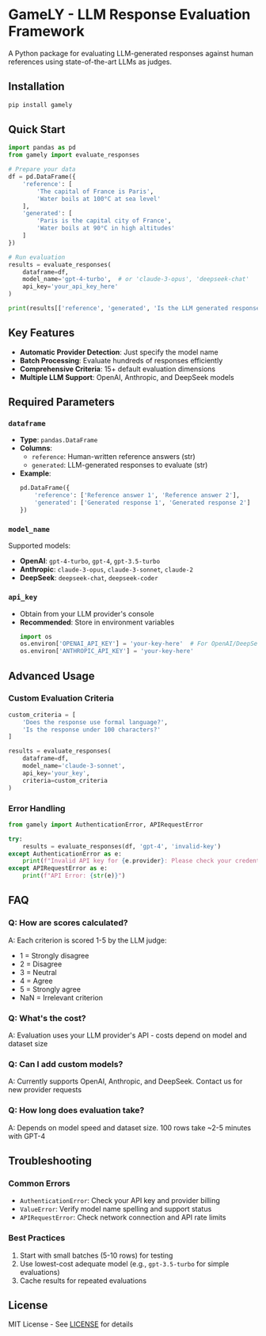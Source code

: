 # GameLY - LLM Response Evaluation Framework

A Python package for evaluating LLM-generated responses against human references using state-of-the-art LLMs as judges.

## Installation

```bash
pip install gamely
```

## Quick Start

```python
import pandas as pd
from gamely import evaluate_responses

# Prepare your data
df = pd.DataFrame({
    'reference': [
        'The capital of France is Paris',
        'Water boils at 100°C at sea level'
    ],
    'generated': [
        'Paris is the capital city of France',
        'Water boils at 90°C in high altitudes'
    ]
})

# Run evaluation
results = evaluate_responses(
    dataframe=df,
    model_name='gpt-4-turbo',  # or 'claude-3-opus', 'deepseek-chat'
    api_key='your_api_key_here'
)

print(results[['reference', 'generated', 'Is the LLM generated response accurate?']])
```

## Key Features

- **Automatic Provider Detection**: Just specify the model name
- **Batch Processing**: Evaluate hundreds of responses efficiently
- **Comprehensive Criteria**: 15+ default evaluation dimensions
- **Multiple LLM Support**: OpenAI, Anthropic, and DeepSeek models

## Required Parameters

### `dataframe`
- **Type**: `pandas.DataFrame`
- **Columns**:
  - `reference`: Human-written reference answers (str)
  - `generated`: LLM-generated responses to evaluate (str)
- **Example**:
  ```python
  pd.DataFrame({
      'reference': ['Reference answer 1', 'Reference answer 2'],
      'generated': ['Generated response 1', 'Generated response 2']
  })
  ```

### `model_name`
Supported models:
- **OpenAI**: `gpt-4-turbo`, `gpt-4`, `gpt-3.5-turbo`
- **Anthropic**: `claude-3-opus`, `claude-3-sonnet`, `claude-2`
- **DeepSeek**: `deepseek-chat`, `deepseek-coder`

### `api_key`
- Obtain from your LLM provider's console
- **Recommended**: Store in environment variables
  ```python
  import os
  os.environ['OPENAI_API_KEY'] = 'your-key-here'  # For OpenAI/DeepSeek
  os.environ['ANTHROPIC_API_KEY'] = 'your-key-here'
  ```

## Advanced Usage

### Custom Evaluation Criteria
```python
custom_criteria = [
    'Does the response use formal language?',
    'Is the response under 100 characters?'
]

results = evaluate_responses(
    dataframe=df,
    model_name='claude-3-sonnet',
    api_key='your_key',
    criteria=custom_criteria
)
```

### Error Handling
```python
from gamely import AuthenticationError, APIRequestError

try:
    results = evaluate_responses(df, 'gpt-4', 'invalid-key')
except AuthenticationError as e:
    print(f"Invalid API key for {e.provider}: Please check your credentials")
except APIRequestError as e:
    print(f"API Error: {str(e)}")
```

## FAQ

### Q: How are scores calculated?
A: Each criterion is scored 1-5 by the LLM judge:
- 1 = Strongly disagree
- 2 = Disagree
- 3 = Neutral
- 4 = Agree
- 5 = Strongly agree
- NaN = Irrelevant criterion

### Q: What's the cost?
A: Evaluation uses your LLM provider's API - costs depend on model and dataset size

### Q: Can I add custom models?
A: Currently supports OpenAI, Anthropic, and DeepSeek. Contact us for new provider requests

### Q: How long does evaluation take?
A: Depends on model speed and dataset size. 100 rows take ~2-5 minutes with GPT-4

## Troubleshooting

### Common Errors
- `AuthenticationError`: Check your API key and provider billing
- `ValueError`: Verify model name spelling and support status
- `APIRequestError`: Check network connection and API rate limits

### Best Practices
1. Start with small batches (5-10 rows) for testing
2. Use lowest-cost adequate model (e.g., `gpt-3.5-turbo` for simple evaluations)
3. Cache results for repeated evaluations

## License
MIT License - See [LICENSE](LICENSE) for details